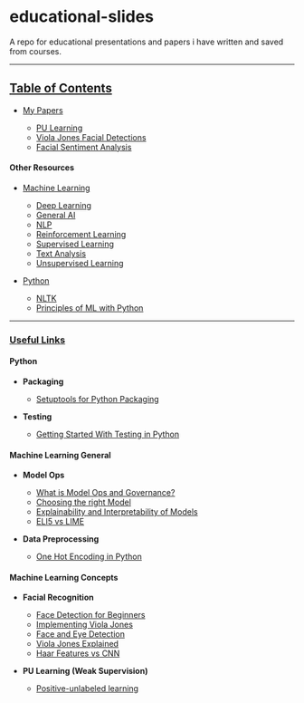 # educational-slides
A repo for educational presentations and papers i have written
and saved from courses.

<hr>

## <u>Table of Contents</u>

- [My Papers](https://github.com/AaronWard/educational-slides/tree/master/My%20Papers)
    
    - [PU Learning](https://github.com/AaronWard/educational-slides/tree/master/My%20Papers/PU-Learning)
    - [Viola Jones Facial Detections](https://github.com/AaronWard/educational-slides/tree/master/My%20Papers/Viola-Jones-Facial-Detection)
    - [Facial Sentiment Analysis](https://github.com/AaronWard/educational-slides/tree/master/My%20Papers/Facial%20Sentiment%20Analysis)


#### Other Resources

- [Machine Learning](https://github.com/AaronWard/educational-slides/tree/master/other-resources/ML)
 
    - [Deep Learning](https://github.com/AaronWard/educational-slides/tree/master/other-resources/ML/Deep%20Learning)
    - [General AI](https://github.com/AaronWard/educational-slides/tree/master/other-resources/ML/General%20AI)
    - [NLP](https://www.google.com)
    - [Reinforcement Learning](https://github.com/AaronWard/educational-slides/tree/master/other-resources/ML/Reinforcement%20Learning)
    - [Supervised Learning](https://github.com/AaronWard/educational-slides/tree/master/other-resources/ML/Supervised%20Learning)
    - [Text Analysis](https://github.com/AaronWard/educational-slides/tree/master/other-resources/ML/Text%20Analysis)
    - [Unsupervised Learning](https://github.com/AaronWard/educational-slides/tree/master/other-resources/ML/Unsupervised%20Learning)


- [Python](https://github.com/AaronWard/educational-slides/tree/master/other-resources/Python)

    - [NLTK](https://github.com/AaronWard/educational-slides/tree/master/other-resources/Python/NLTK)
    - [Principles of ML with Python](https://github.com/AaronWard/educational-slides/tree/master/other-resources/Python/Principles-of-ML-with-Python)

<hr>

### <u>Useful Links</u>

#### Python

- **Packaging**
    - [Setuptools for Python Packaging](https://setuptools.readthedocs.io/en/latest/setuptools.html#developer-s-guide)

- **Testing**
    - [Getting Started With Testing in Python](https://realpython.com/python-testing/)



#### Machine Learning General

- **Model Ops**
    - [What is Model Ops and Governance?](https://www.oreilly.com/radar/what-are-model-governance-and-model-operations/)
    - [Choosing the right Model](https://scikit-learn.org/stable/tutorial/machine_learning_map/index.html)
    - [Explainability and Interpretability of Models](https://github.com/jphall663/awesome-machine-learning-interpretability)
    - [ELI5 vs LIME ](https://www.kdnuggets.com/2019/09/python-libraries-interpretable-machine-learning.html)

- **Data Preprocessing**
    - [One Hot Encoding in Python](https://machinelearningmastery.com/how-to-one-hot-encode-sequence-data-in-python/)


#### Machine Learning Concepts

- **Facial Recognition**
    - [Face Detection for Beginners](https://towardsdatascience.com/face-detection-for-beginners-e58e8f21aad9)
    - [Implementing Viola Jones](https://medium.com/datadriveninvestor/understanding-and-implementing-the-viola-jones-image-classification-algorithm-85621f7fe20b)
    - [Face and Eye Detection ](https://www.youtube.com/watch?v=jAsmNJwZg_c)
    - [Viola Jones Explained](https://towardsdatascience.com/face-off-high-speed-facial-tracking-using-the-viola-jones-method-f9e0ba491c9f)
    - [Haar Features vs CNN](https://towardsdatascience.com/whats-the-difference-between-haar-feature-classifiers-and-convolutional-neural-networks-ce6828343aeb)

- **PU Learning (Weak Supervision)**
    - [Positive-unlabeled learning](https://roywrightme.wordpress.com/2017/11/16/positive-unlabeled-learning/)

